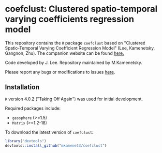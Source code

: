 # coefclust: Clustered spatio-temporal varying coefficients regression model

This repository contains the `R` package `coefclust` based on "Clustered
Spatio-Temporal Varying Coefficient Regression Model" (Lee, Kamenetsky, Gangnon, Zhu). The companion website can be found [here.](https://mkamenet3.github.io/coefclust/)

Code developed by J. Lee. Repository maintained by M.Kamenetsky.

Please report any bugs or modifications to issues
[here](https://github.com/mkamenet3/coefclust/issues).


## Installation

`R` version 4.0.2 ("Taking Off Again") was used for initial development.

Required packages include:

- `geosphere` (>=1.5)
- `Matrix` (>=1.2-18)


To download the latest version of `coefclust`:

```R
library("devtools")
devtools::install_github("mkamenet3/coefclust")
```
